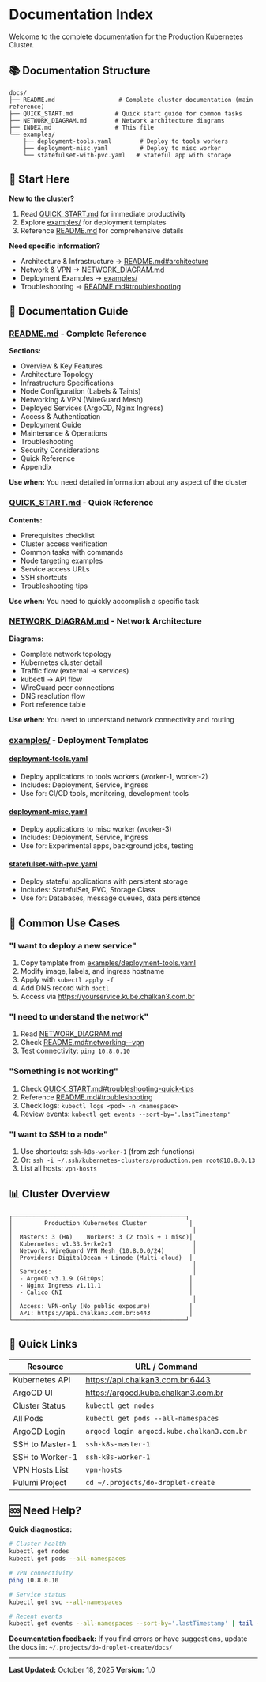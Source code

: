 # Documentation Index

Welcome to the complete documentation for the Production Kubernetes Cluster.

## 📚 Documentation Structure

```
docs/
├── README.md                  # Complete cluster documentation (main reference)
├── QUICK_START.md            # Quick start guide for common tasks
├── NETWORK_DIAGRAM.md        # Network architecture diagrams
├── INDEX.md                  # This file
└── examples/
    ├── deployment-tools.yaml        # Deploy to tools workers
    ├── deployment-misc.yaml         # Deploy to misc worker
    └── statefulset-with-pvc.yaml   # Stateful app with storage
```

## 🚀 Start Here

**New to the cluster?**
1. Read [QUICK_START.md](QUICK_START.md) for immediate productivity
2. Explore [examples/](examples/) for deployment templates
3. Reference [README.md](README.md) for comprehensive details

**Need specific information?**
- Architecture & Infrastructure → [README.md#architecture](README.md#architecture)
- Network & VPN → [NETWORK_DIAGRAM.md](NETWORK_DIAGRAM.md)
- Deployment Examples → [examples/](examples/)
- Troubleshooting → [README.md#troubleshooting](README.md#troubleshooting)

## 📖 Documentation Guide

### [README.md](README.md) - Complete Reference
**Sections:**
- Overview & Key Features
- Architecture Topology
- Infrastructure Specifications
- Node Configuration (Labels & Taints)
- Networking & VPN (WireGuard Mesh)
- Deployed Services (ArgoCD, Nginx Ingress)
- Access & Authentication
- Deployment Guide
- Maintenance & Operations
- Troubleshooting
- Security Considerations
- Quick Reference
- Appendix

**Use when:** You need detailed information about any aspect of the cluster

### [QUICK_START.md](QUICK_START.md) - Quick Reference
**Contents:**
- Prerequisites checklist
- Cluster access verification
- Common tasks with commands
- Node targeting examples
- Service access URLs
- SSH shortcuts
- Troubleshooting tips

**Use when:** You need to quickly accomplish a specific task

### [NETWORK_DIAGRAM.md](NETWORK_DIAGRAM.md) - Network Architecture
**Diagrams:**
- Complete network topology
- Kubernetes cluster detail
- Traffic flow (external → services)
- kubectl → API flow
- WireGuard peer connections
- DNS resolution flow
- Port reference table

**Use when:** You need to understand network connectivity and routing

### [examples/](examples/) - Deployment Templates

#### [deployment-tools.yaml](examples/deployment-tools.yaml)
- Deploy applications to tools workers (worker-1, worker-2)
- Includes: Deployment, Service, Ingress
- Use for: CI/CD tools, monitoring, development tools

#### [deployment-misc.yaml](examples/deployment-misc.yaml)
- Deploy applications to misc worker (worker-3)
- Includes: Deployment, Service, Ingress
- Use for: Experimental apps, background jobs, testing

#### [statefulset-with-pvc.yaml](examples/statefulset-with-pvc.yaml)
- Deploy stateful applications with persistent storage
- Includes: StatefulSet, PVC, Storage Class
- Use for: Databases, message queues, data persistence

## 🎯 Common Use Cases

### "I want to deploy a new service"
1. Copy template from [examples/deployment-tools.yaml](examples/deployment-tools.yaml)
2. Modify image, labels, and ingress hostname
3. Apply with `kubectl apply -f`
4. Add DNS record with `doctl`
5. Access via https://yourservice.kube.chalkan3.com.br

### "I need to understand the network"
1. Read [NETWORK_DIAGRAM.md](NETWORK_DIAGRAM.md)
2. Check [README.md#networking--vpn](README.md#networking--vpn)
3. Test connectivity: `ping 10.8.0.10`

### "Something is not working"
1. Check [QUICK_START.md#troubleshooting-quick-tips](QUICK_START.md#troubleshooting-quick-tips)
2. Reference [README.md#troubleshooting](README.md#troubleshooting)
3. Check logs: `kubectl logs <pod> -n <namespace>`
4. Review events: `kubectl get events --sort-by='.lastTimestamp'`

### "I want to SSH to a node"
1. Use shortcuts: `ssh-k8s-worker-1` (from zsh functions)
2. Or: `ssh -i ~/.ssh/kubernetes-clusters/production.pem root@10.8.0.13`
3. List all hosts: `vpn-hosts`

## 📊 Cluster Overview

```
┌─────────────────────────────────────────────────┐
│         Production Kubernetes Cluster            │
│                                                   │
│  Masters: 3 (HA)    Workers: 3 (2 tools + 1 misc)│
│  Kubernetes: v1.33.5+rke2r1                       │
│  Network: WireGuard VPN Mesh (10.8.0.0/24)        │
│  Providers: DigitalOcean + Linode (Multi-cloud)  │
│                                                   │
│  Services:                                        │
│  - ArgoCD v3.1.9 (GitOps)                        │
│  - Nginx Ingress v1.11.1                         │
│  - Calico CNI                                    │
│                                                   │
│  Access: VPN-only (No public exposure)           │
│  API: https://api.chalkan3.com.br:6443           │
└─────────────────────────────────────────────────┘
```

## 🔗 Quick Links

| Resource                | URL / Command                              |
|-------------------------|--------------------------------------------|
| Kubernetes API          | https://api.chalkan3.com.br:6443           |
| ArgoCD UI               | https://argocd.kube.chalkan3.com.br        |
| Cluster Status          | `kubectl get nodes`                        |
| All Pods                | `kubectl get pods --all-namespaces`        |
| ArgoCD Login            | `argocd login argocd.kube.chalkan3.com.br` |
| SSH to Master-1         | `ssh-k8s-master-1`                         |
| SSH to Worker-1         | `ssh-k8s-worker-1`                         |
| VPN Hosts List          | `vpn-hosts`                                |
| Pulumi Project          | `cd ~/.projects/do-droplet-create`         |

## 🆘 Need Help?

**Quick diagnostics:**
```bash
# Cluster health
kubectl get nodes
kubectl get pods --all-namespaces

# VPN connectivity
ping 10.8.0.10

# Service status
kubectl get svc --all-namespaces

# Recent events
kubectl get events --all-namespaces --sort-by='.lastTimestamp' | tail -20
```

**Documentation feedback:**
If you find errors or have suggestions, update the docs in:
`~/.projects/do-droplet-create/docs/`

---

**Last Updated:** October 18, 2025
**Version:** 1.0
